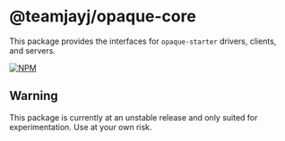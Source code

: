 # @teamjayj/opaque-core

This package provides the interfaces for `opaque-starter` drivers, clients, and servers.

[![NPM](https://nodei.co/npm/@teamjayj/opaque-core.png)](https://www.npmjs.com/package/@teamjayj/opaque-core)

## Warning

This package is currently at an unstable release and only suited for experimentation. Use at your own risk.
